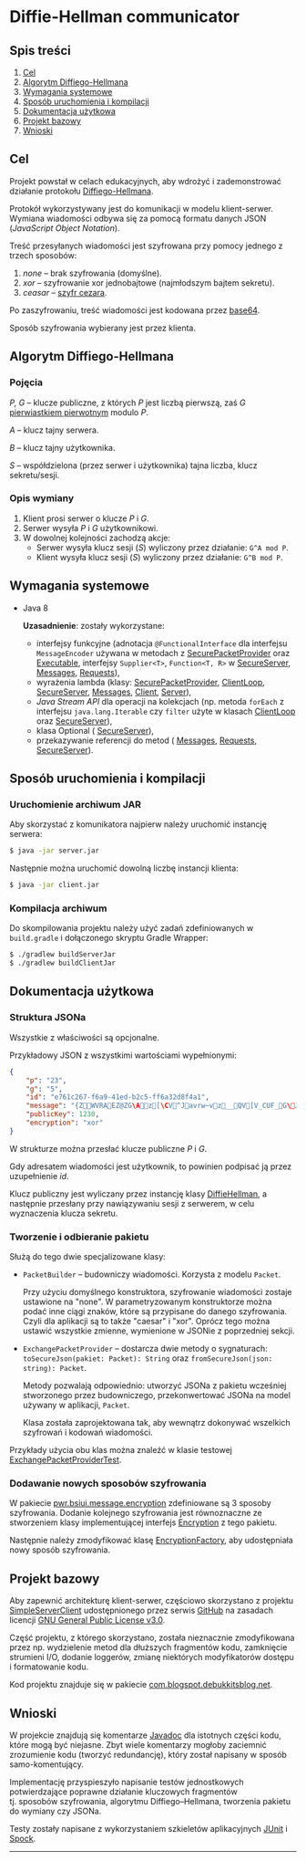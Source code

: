 # Diffie-Hellman communicator


## Spis treści
1. [Cel](#cel)
2. [Algorytm Diffiego-Hellmana](#algorytm-diffiego-hellmana)
3. [Wymagania systemowe](#wymagania-systemowe)
4. [Sposób uruchomienia i kompilacji](#sposób-uruchomienia-i-kompilacji)
5. [Dokumentacja użytkowa](#dokumentacja-użytkowa)
6. [Projekt bazowy](#projekt-bazowy)
7. [Wnioski](#wnioski)



## Cel

Projekt powstał w celach edukacyjnych, aby wdrożyć i zademonstrować działanie protokołu [Diffiego-Hellmana][Diffie–Hellman].

Protokół wykorzystywany jest do komunikacji w modelu klient-serwer.
Wymiana wiadomości odbywa się za pomocą formatu danych JSON (_JavaScript Object Notation_).  

Treść przesyłanych wiadomości jest szyfrowana przy pomocy jednego z trzech sposobów:
1. _none_ – brak szyfrowania (domyślne).
2. _xor_ – szyfrowanie xor jednobajtowe (najmłodszym bajtem sekretu).
3. _ceasar_ – [szyfr cezara][caesar].

Po zaszyfrowaniu, treść wiadomości jest kodowana przez [base64][].

Sposób szyfrowania wybierany jest przez klienta.


## Algorytm Diffiego-Hellmana

### Pojęcia

_P, G_ – klucze publiczne, z których _P_ jest liczbą pierwszą, zaś _G_ [pierwiastkiem pierwotnym][primitive root] modulo _P_.

_A_ – klucz tajny serwera.

_B_ – klucz tajny użytkownika.

_S_ – współdzielona (przez serwer i użytkownika) tajna liczba, klucz sekretu/sesji. 

### Opis wymiany 

1. Klient prosi serwer o klucze _P_ i _G_.
2. Serwer wysyła _P_ i _G_ użytkownikowi.
3. W dowolnej kolejności zachodzą akcje:
   - Serwer wysyła klucz sesji (_S_) wyliczony przez działanie: `G^A mod P`.
   - Klient wysyła klucz sesji (_S_) wyliczony przez działanie: `G^B mod P`. 



## Wymagania systemowe

- Java 8

   **Uzasadnienie**: zostały wykorzystane:
      
   - interfejsy funkcyjne (adnotacja `@FunctionalInterface` dla interfejsu `MessageEncoder` używana w metodach z 
   [SecurePacketProvider](src/main/java/pwr/bsiui/message/SecurePacketProvider.java) oraz 
   [Executable](src/main/java/com/blogspot/debukkitsblog/net/Executable.java), 
   interfejsy `Supplier<T>`, `Function<T, R>` w 
   [SecureServer](src/main/java/pwr/bsiui/net/SecureServer.java),
   [Messages](src/main/java/pwr/bsiui/net/client/messages/Messages.java), 
   [Requests](src/main/java/pwr/bsiui/net/client/messages/Requests.java)),
   - wyrażenia lambda (klasy: 
   [SecurePacketProvider](src/main/java/pwr/bsiui/message/SecurePacketProvider.java), 
   [ClientLoop](src/main/java/pwr/bsiui/net/ClientLoop.java), 
   [SecureServer](src/main/java/pwr/bsiui/net/SecureServer.java), 
   [Messages](src/main/java/pwr/bsiui/net/client/messages/Messages.java), 
   [Client](src/main/java/com/blogspot/debukkitsblog/net/Client.java), 
   [Server](src/main/java/com/blogspot/debukkitsblog/net/Server.java)),
   - _Java Stream API_ dla operacji na kolekcjach (np. metoda `forEach` z interfejsu `java.lang.Iterable` czy `filter`
   użyte w klasach 
   [ClientLoop](src/main/java/pwr/bsiui/net/ClientLoop.java) oraz 
   [SecureServer](src/main/java/pwr/bsiui/net/SecureServer.java)),
   - klasa Optional (
   [SecureServer](src/main/java/pwr/bsiui/net/SecureServer.java)),
   - przekazywanie referencji do metod (
   [Messages](src/main/java/pwr/bsiui/net/client/messages/Messages.java), 
   [Requests](src/main/java/pwr/bsiui/net/client/messages/Requests.java),
   [SecureServer](src/main/java/pwr/bsiui/net/SecureServer.java)).



## Sposób uruchomienia i kompilacji

### Uruchomienie archiwum JAR

Aby skorzystać z komunikatora najpierw należy uruchomić instancję serwera:

```bash
$ java -jar server.jar
```

Następnie można uruchomić dowolną liczbę instancji klienta:

```bash
$ java -jar client.jar
```

### Kompilacja archiwum

Do skompilowania projektu należy użyć zadań zdefiniowanych w `build.gradle` i dołączonego skryptu Gradle Wrapper:

```bash
$ ./gradlew buildServerJar
$ ./gradlew buildClientJar
```



## Dokumentacja użytkowa

### Struktura JSONa

Wszystkie z właściwości są opcjonalne.

Przykładowy JSON z wszystkimi wartościami wypełnionymi:

```json
{
    "p": "23",
    "g": "5",
    "id": "e761c267-f6a9-41ed-b2c5-ff6a32d8f4a1",
    "message": "{ZWVRAEZ@ZG\Az[\CV^Javrw~vz__QV[V_CUF_G\J\F",
    "publicKey": 1230,
    "encryption": "xor" 
}
```

W strukturze można przesłać klucze publiczne _P_ i _G_.

Gdy adresatem wiadomości jest użytkownik, to powinien podpisać ją przez uzupełnienie _id_.

Klucz publiczny jest wyliczany przez instancję klasy [DiffieHellman](src/main/java/pwr/bsiui/message/DiffieHellman.java), a 
następnie przesłany przy nawiązywaniu sesji z serwerem, w celu wyznaczenia klucza sekretu.


### Tworzenie i odbieranie pakietu

Służą do tego dwie specjalizowane klasy:

- `PacketBuilder` – budowniczy wiadomości. Korzysta z modelu `Packet`.
   
   Przy użyciu domyślnego konstruktora, szyfrowanie wiadomości zostaje
   ustawione na "none". W parametryzowanym konstruktorze można podać inne ciągi znaków, które są przypisane 
   do danego szyfrowania. Czyli dla aplikacji są to także "caesar" i "xor". Oprócz tego można ustawić wszystkie zmienne, 
   wymienione w JSONie z poprzedniej sekcji.
   
- `ExchangePacketProvider` – dostarcza dwie metody o sygnaturach: `toSecureJson(pakiet: Packet): String` 
   oraz `fromSecureJson(json: string): Packet`.
   
   Metody pozwalają odpowiednio: utworzyć JSONa z pakietu wcześniej stworzonego przez budowniczego,
   przekonwertować JSONa na model używany w aplikacji, `Packet`.
   
   Klasa została zaprojektowana tak, aby wewnątrz dokonywać wszelkich szyfrowań i kodowań wiadomości.

Przykłady użycia obu klas można znaleźć w klasie testowej [ExchangePacketProviderTest](src/test/java/pwr/bsiui/message/ExchangePacketProviderTest.java).



### Dodawanie nowych sposobów szyfrowania

W pakiecie [pwr.bsiui.message.encryption](src/main/java/pwr/bsiui/message/encryption) zdefiniowane są 3 sposoby szyfrowania. 
Dodanie kolejnego szyfrowania jest równoznaczne ze stworzeniem klasy implementującej interfejs 
[Encryption](src/main/java/pwr/bsiui/message/encryption/Encryption.java) z tego pakietu.

Następnie należy zmodyfikować klasę [EncryptionFactory](src/main/java/pwr/bsiui/message/encryption/EncryptionFactory.java), 
aby udostępniała nowy sposób szyfrowania.



## Projekt bazowy

Aby zapewnić architekturę klient-serwer, częściowo skorzystano z projektu [SimpleServerClient][]
udostępnionego przez serwis [GitHub][] na zasadach licencji [GNU General Public License v3.0][GPL-3.0].

Część projektu, z którego skorzystano, została nieznacznie zmodyfikowana przez np.
wydzielenie metod dla dłuższych fragmentów kodu, zamknięcie strumieni I/O, dodanie loggerów, 
zmianę niektórych modyfikatorów dostępu i formatowanie kodu. 

Kod projektu znajduje się w pakiecie [com.blogspot.debukkitsblog.net](src/main/java/com/blogspot/debukkitsblog/net).



## Wnioski

W projekcie znajdują się komentarze [Javadoc][] dla istotnych części kodu, które mogą być niejasne.
Zbyt wiele komentarzy mogłoby zaciemnić zrozumienie kodu (tworzyć redundancję), 
który został napisany w sposób samo-komentujący.

Implementację przyspieszyło napisanie testów jednostkowych potwierdzające poprawne działanie kluczowych fragmentów  
tj. sposobów szyfrowania, algorytmu Diffiego–Hellmana, tworzenia pakietu do wymiany czy JSONa.

Testy zostały napisane z wykorzystaniem szkieletów aplikacyjnych [JUnit][] i [Spock][].


----------

[Diffie–Hellman]: https://en.wikipedia.org/wiki/Diffie–Hellman_key_exchange
[caesar]: https://en.wikipedia.org/wiki/Caesar_cipher
[base64]: https://en.wikipedia.org/wiki/Base64
[primitive root]: https://en.wikipedia.org/wiki/Primitive_root_modulo_n
[SimpleServerClient]: https://github.com/DeBukkIt/SimpleServerClient
[GitHub]: https://github.com
[GPL-3.0]: https://github.com/DeBukkIt/SimpleServerClient/blob/master/LICENSE
[Javadoc]: https://en.wikipedia.org/wiki/Javadoc
[JUnit]: https://en.wikipedia.org/wiki/JUnit
[Spock]: https://en.wikipedia.org/wiki/Spock_(testing_framework)
